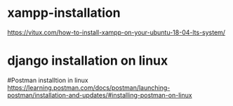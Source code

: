 # xampp-installation
  https://vitux.com/how-to-install-xampp-on-your-ubuntu-18-04-lts-system/
# django installation on linux 

#Postman installtion in linux
  https://learning.postman.com/docs/postman/launching-postman/installation-and-updates/#installing-postman-on-linux
